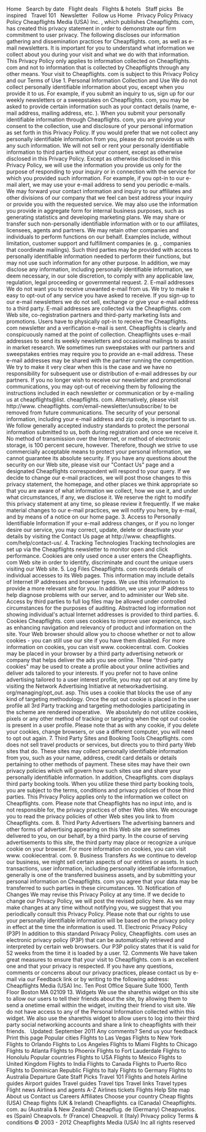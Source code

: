 Home   Search by date   Flight deals   Flights & hotels   Staff picks   Be inspired   Travel 101   Newsletter   Follow us Home   Privacy Policy Privacy Policy Cheapflights Media (USA) Inc. , which publishes Cheapflights. com, has created this privacy statement in order to demonstrate our firm commitment to user privacy. The following discloses our information gathering and dissemination practices for Cheapflights. com, as well as e-mail newsletters. It is important for you to understand what information we collect about you during your visit and what we do with that information. This Privacy Policy only applies to information collected on Cheapflights. com and not to information that is collected by Cheapflights through any other means. Your visit to Cheapflights. com is subject to this Privacy Policy and our Terms of Use 1. Personal Information Collection and Use We do not collect personally identifiable information about you, except when you provide it to us. For example, if you submit an inquiry to us, sign up for our weekly newsletters or a sweepstakes on Cheapflights. com, you may be asked to provide certain information such as your contact details (name, e-mail address, mailing address, etc. ). When you submit your personally identifiable information through Cheapflights. com, you are giving your consent to the collection, use and disclosure of your personal information as set forth in this Privacy Policy. If you would prefer that we not collect any personally identifiable information from you, please do not provide us with any such information. We will not sell or rent your personally identifiable information to third parties without your consent, except as otherwise disclosed in this Privacy Policy. Except as otherwise disclosed in this Privacy Policy, we will use the information you provide us only for the purpose of responding to your inquiry or in connection with the service for which you provided such information. For example, if you opt-in to our e-mail alert, we may use your e-mail address to send you periodic e-mails. We may forward your contact information and inquiry to our affiliates and other divisions of our company that we feel can best address your inquiry or provide you with the requested service. We may also use the information you provide in aggregate form for internal business purposes, such as generating statistics and developing marketing plans. We may share or transfer such non-personally identifiable information with or to our affiliates, licensees, agents and partners. We may retain other companies and individuals to perform functions on our behalf. Examples include, without limitation, customer support and fulfillment companies (e. g. , companies that coordinate mailings). Such third parties may be provided with access to personally identifiable information needed to perform their functions, but may not use such information for any other purpose. In addition, we may disclose any information, including personally identifiable information, we deem necessary, in our sole discretion, to comply with any applicable law, regulation, legal proceeding or governmental request. 2. E-mail addresses We do not want you to receive unwanted e-mail from us. We try to make it easy to opt-out of any service you have asked to receive. If you sign-up to our e-mail newsletters we do not sell, exchange or give your e-mail address to a third party. E-mail addresses are collected via the Cheapflights. com Web site, co-registration partners and third-party marketing lists and promotions. Users have to physically opt-in to receive the Cheapflights. com newsletter and a verification e-mail is sent. Cheapflights is clearly and conspicuously named at the point of collection. Cheapflights uses e-mail addresses to send its weekly newsletters and occasional mailings to assist in market research. We sometimes run sweepstakes with our partners and sweepstakes entries may require you to provide an e-mail address. These e-mail addresses may be shared with the partner running the competition. We try to make it very clear when this is the case and we have no responsibility for subsequent use or distribution of e-mail addresses by our partners. If you no longer wish to receive our newsletter and promotional communications, you may opt-out of receiving them by following the instructions included in each newsletter or communication or by e-mailing us at cheapflights@list. cheapflights. com. Alternatively, please visit http://www. cheapflights. com/email-newsletter/unsubscribe/ to be removed from future communications. The security of your personal information, including your e-mail address and zip code, is important to us. We follow generally accepted industry standards to protect the personal information submitted to us, both during registration and once we receive it. No method of transmission over the Internet, or method of electronic storage, is 100 percent secure, however. Therefore, though we strive to use commercially acceptable means to protect your personal information, we cannot guarantee its absolute security. If you have any questions about the security on our Web site, please visit our "Contact Us" page and a designated Cheapflights correspondent will respond to your query. If we decide to change our e-mail practices, we will post those changes to this privacy statement, the homepage, and other places we think appropriate so that you are aware of what information we collect, how we use it, and under what circumstances, if any, we disclose it. We reserve the right to modify this privacy statement at any time, so please review it frequently. If we make material changes to our e-mail practices, we will notify you here, by e-mail, and by means of a notice on our home page. 3. Access to Personally Identifiable Information If your e-mail address changes, or if you no longer desire our service, you may correct, update, delete or deactivate your details by visiting the Contact Us page at http://www. cheapflights. com/help/contact-us/. 4. Tracking Technologies Tracking technologies are set up via the Cheapflights newsletter to monitor open and click performance. Cookies are only used once a user enters the Cheapflights. com Web site in order to identify, discriminate and count the unique users visiting our Web site. 5. Log Files Cheapflights. com records details of individual accesses to its Web pages. This information may include details of Internet IP addresses and browser types. We use this information to provide a more relevant site for you. In addition, we use your IP address to help diagnose problems with our server, and to administer our Web site. Access by third parties to full log files may be allowed under controlled circumstances for the purposes of auditing. Abstracted log information not showing individual's actual Internet addresses is provided to third parties. 6. Cookies Cheapflights. com uses cookies to improve user experience, such as enhancing navigation and relevancy of product and information on the site. Your Web browser should allow you to choose whether or not to allow cookies - you can still use our site if you have them disabled. For more information on cookies, you can visit www. cookiecentral. com. Cookies may be placed in your browser by a third party advertising network or company that helps deliver the ads you see online. These "third-party cookies" may be used to create a profile about your online activities and deliver ads tailored to your interests. If you prefer not to have online advertising tailored to a user interest profile, you may opt out at any time by visiting the Network Advertising Initiative at networkadvertising. org/managing/opt\_out. asp. This uses a cookie that blocks the use of any kind of targeting methodology. Once the opt out cookie is placed in the user profile all 3rd Party tracking and targeting methodologies participating in the scheme are rendered inoperative.   We absolutely do not utilize cookies, pixels or any other method of tracking or targeting when the opt out cookie is present in a user profile. Please note that as with any cookie, if you delete your cookies, change browsers, or use a different computer, you will need to opt out again. 7. Third Party Sites and Booking Tools Cheapflights. com does not sell travel products or services, but directs you to third party Web sites that do. These sites may collect personally identifiable information from you, such as your name, address, credit card details or details pertaining to other methods of payment. These sites may have their own privacy policies which will govern how such sites use and share your personally identifiable information. In addition, Cheapflights. com displays third party booking tools. When you utilize these third party booking tools, you are subject to the terms, conditions and privacy policies of those third parties. This Privacy Policy applies only to the information we collect on Cheapflights. com. Please note that Cheapflights has no input into, and is not responsible for, the privacy practices of other Web sites. We encourage you to read the privacy policies of other Web sites you link to from Cheapflights. com. 8. Third Party Advertisers The advertising banners and other forms of advertising appearing on this Web site are sometimes delivered to you, on our behalf, by a third party. In the course of serving advertisements to this site, the third party may place or recognize a unique cookie on your browser. For more information on cookies, you can visit www. cookiecentral. com. 9. Business Transfers As we continue to develop our business, we might sell certain aspects of our entities or assets. In such transactions, user information, including personally identifiable information, generally is one of the transferred business assets, and by submitting your personal information on Cheapflights. com you agree that your data may be transferred to such parties in these circumstances. 10. Notification of Changes We may revise this Privacy Policy at any time. If we decide to change our Privacy Policy, we will post the revised policy here. As we may make changes at any time without notifying you, we suggest that you periodically consult this Privacy Policy. Please note that our rights to use your personally identifiable information will be based on the privacy policy in effect at the time the information is used. 11. Electronic Privacy Policy (P3P) In addition to this standard Privacy Policy, Cheapflights. com uses an electronic privacy policy (P3P) that can be automatically retrieved and interpreted by certain web browsers. Our P3P policy states that it is valid for 52 weeks from the time it is loaded by a user. 12. Comments We have taken great measures to ensure that your visit to Cheapflights. com is an excellent one and that your privacy is respected. If you have any questions, comments or concerns about our privacy practices, please contact us by e-mail via our Feedback link or by writing to the following address: Cheapflights Media (USA) Inc. Ten Post Office Square Suite 1000, Tenth Floor Boston MA 02109 13. Widgets We use the sharethis widget on this site to allow our users to tell their friends about the site, by allowing them to send a onetime email within the widget, inviting their friend to visit site. We do not have access to any of the Personal Information collected within this widget. We also use the sharethis widget to allow users to log into their third party social networking accounts and share a link to cheapflights with their friends.   Updated: September 2011 Any comments? Send us your feedback Print this page Popular cities Flights to Las Vegas Flights to New York Flights to Orlando Flights to Los Angeles Flights to Miami Flights to Chicago Flights to Atlanta Flights to Phoenix Flights to Fort Lauderdale Flights to Honolulu Popular countries Flights to USA Flights to Mexico Flights to United Kingdom Flights to India Flights to Canada Flights to Puerto Rico Flights to Dominican Republic Flights to Italy Flights to Germany Flights to Australia Departure Gate Staff Picks Travel 101 Flights and hotels Airline guides Airport guides Travel guides Travel tips Travel links Travel types Flight news Airlines and agents A-Z Airlines tickets Flights Help Site map About us Contact us Careers Affiliates Choose your country Cheap flights (USA) Cheap flights (UK & Ireland) Cheapflights. ca (Canada) Cheapflights. com. au (Australia & New Zealand) Cheapflug. de (Germany) Cheapvuelos. es (Spain) Cheapvols. fr (France) Cheapvoli. it (Italy) Privacy policy Terms & conditions © 2003 - 2012 Cheapflights Media (USA) Inc all rights reserved